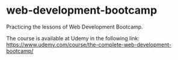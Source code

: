 # web-development-bootcamp
Practicing the lessons of Web Development Bootcamp.

The course is available at Udemy in the following link:
https://www.udemy.com/course/the-complete-web-development-bootcamp/
